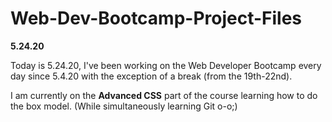 # Web-Dev-Bootcamp-Project-Files

**5.24.20**

Today is 5.24.20, I've been working on the Web Developer Bootcamp every day since 5.4.20 with the exception of a break (from the 19th-22nd).


I am currently on the **Advanced CSS** part of the course learning how to do the box model. (While simultaneously  learning Git o-o;)